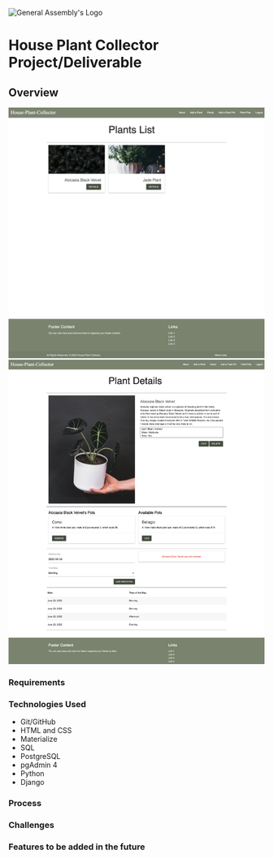 ![General Assembly's Logo](https://camo.githubusercontent.com/603ef5eae7d28900a9678ae96c6c60a9c72f8a059c328b28cf978df999cea1f8/68747470733a2f2f692e696d6775722e636f6d2f6c7a56493364382e706e67)

# House Plant Collector Project/Deliverable

## Overview
![Plants Index Page](/main_app/static/images/Plants%20Index.png)
![Plant Detail Page](/main_app/static/images/Plant%20Detail.png)


### Requirements

### Technologies Used
- Git/GitHub
- HTML and CSS
- Materialize
- SQL
- PostgreSQL
- pgAdmin 4
- Python
- Django

### Process

### Challenges

### Features to be added in the future
